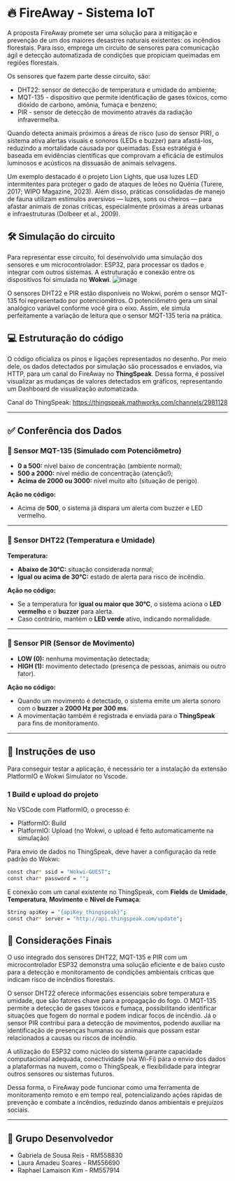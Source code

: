 # 🔥 FireAway - Sistema IoT

A proposta FireAway promete ser uma solução para a mitigação e prevenção de um 
dos maiores desastres naturais existentes: os incêndios florestais.
Para isso, emprega um circuito de sensores para comunicação ágil e detecção automatizada
de condições que propiciam queimadas em regiões florestais.

Os sensores que fazem parte desse circuito, são: 
- DHT22: sensor de detecção de temperatura e umidade do ambiente;
- MQT-135 - dispositivo que permite identificação de gases tóxicos, como dióxido de carbono, amônia, fumaça e benzeno;
- PIR - sensor de detecção de movimento através da radiação infravermelha.

Quando detecta animais próximos a áreas de risco (uso do sensor PIR), o sistema ativa alertas visuais e sonoros (LEDs e buzzer) para afastá-los, reduzindo a mortalidade causada por queimadas. Essa estratégia é baseada em evidências científicas que comprovam a eficácia de estímulos luminosos e acústicos na dissuasão de animais selvagens.

Um exemplo destacado é o projeto Lion Lights, que usa luzes LED intermitentes para proteger o gado de ataques de leões no Quênia (Turere, 2017; WIPO Magazine, 2023). Além disso, práticas consolidadas de manejo de fauna utilizam estímulos aversivos — luzes, sons ou cheiros — para afastar animais de zonas críticas, especialmente próximas a áreas urbanas e infraestruturas (Dolbeer et al., 2009).


## 🛠️ Simulação do circuito

Para representar esse circuito, foi desenvolvido uma simulação dos sensores e um microcontrolador: ESP32, para 
processar os dados e integrar com outros sistemas.
A estruturação e conexão entre os dispositivos foi simulada no **Wokwi**.
![image](https://github.com/user-attachments/assets/f81dad67-47bb-4258-8323-b76a10854dc7)

O sensores DHT22 e PIR estão disponíveis no Wokwi, porém o sensor MQT-135 foi representado por potenciomêtros.
O potenciômetro gera um sinal analógico variável conforme você gira o eixo. Assim, ele simula perfeitamente a variação 
de leitura que o sensor MQT-135 teria na prática.

## 💻 Estruturação do código

O código oficializa os pinos e ligações representados no desenho. Por meio dele, os dados detectados por simulação
são processados e enviados, via HTTP, para um canal do FireAway no **ThingSpeak**. Dessa forma, é possível visualizar as mudanças
de valores detectados em gráficos, representando um Dashboard de visualização automatizada.

Canal do ThingSpeak: https://thingspeak.mathworks.com/channels/2981128

---

## ✅ Conferência dos Dados

### 🔹 Sensor MQT-135 (Simulado com Potenciômetro)

- **0 a 500:** nível baixo de concentração (ambiente normal);
- **500 a 2000:** nível médio de concentração (atenção!);
- **Acima de 2000 ou 3000:** nível muito alto (situação de perigo).

**Ação no código:**  
- Acima de **500**, o sistema já dispara um alerta com buzzer e LED vermelho.

---

### 🔹 Sensor DHT22 (Temperatura e Umidade)

**Temperatura:**
- **Abaixo de 30°C:** situação considerada normal;
- **Igual ou acima de 30°C:** estado de alerta para risco de incêndio.

**Ação no código:**  
- Se a temperatura for **igual ou maior que 30°C**, o sistema aciona o **LED vermelho** e o **buzzer** para alerta.
- Caso contrário, mantém o **LED verde** ativo, indicando normalidade.


---

### 🔹 Sensor PIR (Sensor de Movimento)

- **LOW (0):** nenhuma movimentação detectada;
- **HIGH (1):** movimento detectado (presença de pessoas, animais ou outro fator).

**Ação no código:**  
- Quando um movimento é detectado, o sistema emite um alerta sonoro com o **buzzer** a **2000 Hz por 300 ms**.
- A movimentação também é registrada e enviada para o **ThingSpeak** para fins de monitoramento.

---

## 🚀  Instruções de uso
Para conseguir testar a aplicação, é necessário ter a instalação da extensão PlatformIO e Wokwi Simulator no Vscode.

### 1 Build e upload do projeto
No VSCode com PlatformIO, o processo é:
- PlatformIO: Build
- PlatformIO: Upload (no Wokwi, o upload é feito automaticamente na simulação)

Para envio de dados no ThingSpeak, deve haver a configuração da rede padrão do Wokwi:
```bash
const char* ssid = "Wokwi-GUEST";
const char* password = "";
```

E conexão com um canal existente no ThingSpeak, com **Fields** de **Umidade**, **Temperatura**, **Movimento** e **Nível de Fumaça**:
```bash
String apiKey = "{apiKey_thingspeak}";
const char* server = "http://api.thingspeak.com/update";
```



## 📌 Considerações Finais

O uso integrado dos sensores DHT22, MQT-135 e PIR com um microcontrolador ESP32 demonstra uma solução eficiente e de baixo custo para a 
detecção e monitoramento de condições ambientais críticas que indicam risco de incêndios florestais.

O sensor DHT22 oferece informações essenciais sobre temperatura e umidade, que são fatores chave para a propagação do fogo. O MQT-135 permite a 
detecção de gases tóxicos e fumaça, possibilitando identificar situações que fogem do normal e podem indicar focos de incêndio. 
Já o sensor PIR contribui para a detecção de movimentos, podendo auxiliar na identificação de presenças humanas ou animais que possam estar relacionados 
a causas ou riscos de incêndio.

A utilização do ESP32 como núcleo do sistema garante capacidade computacional adequada, conectividade (via Wi-Fi) para o envio dos dados a plataformas na nuvem, 
como o ThingSpeak, e flexibilidade para integrar outros sensores ou sistemas futuros.

Dessa forma, o FireAway pode funcionar como uma ferramenta de monitoramento remoto e em tempo real, potencializando ações rápidas de prevenção e combate 
a incêndios, reduzindo danos ambientais e prejuízos sociais.

---

## 👥 Grupo Desenvolvedor
- Gabriela de Sousa Reis - RM558830
- Laura Amadeu Soares - RM556690
- Raphael Lamaison Kim - RM557914






